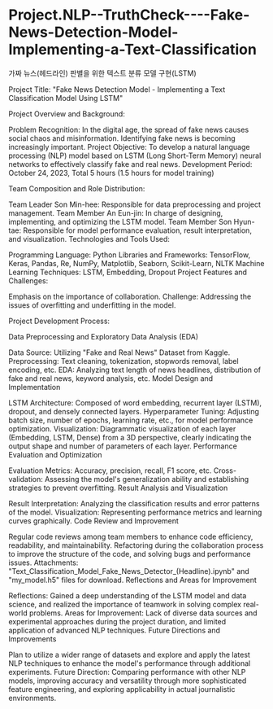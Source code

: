# Project.NLP--TruthCheck----Fake-News-Detection-Model-Implementing-a-Text-Classification
가짜 뉴스(헤드라인) 판별을 위한  텍스트 분류 모델 구현(LSTM)

Project Title: "Fake News Detection Model - Implementing a Text Classification Model Using LSTM"

Project Overview and Background:

Problem Recognition: In the digital age, the spread of fake news causes social chaos and misinformation. Identifying fake news is becoming increasingly important.
Project Objective: To develop a natural language processing (NLP) model based on LSTM (Long Short-Term Memory) neural networks to effectively classify fake and real news.
Development Period: October 24, 2023, Total 5 hours (1.5 hours for model training)

Team Composition and Role Distribution:

Team Leader Son Min-hee: Responsible for data preprocessing and project management.
Team Member An Eun-jin: In charge of designing, implementing, and optimizing the LSTM model.
Team Member Son Hyun-tae: Responsible for model performance evaluation, result interpretation, and visualization.
Technologies and Tools Used:

Programming Language: Python
Libraries and Frameworks: TensorFlow, Keras, Pandas, Re, NumPy, Matplotlib, Seaborn, Scikit-Learn, NLTK
Machine Learning Techniques: LSTM, Embedding, Dropout
Project Features and Challenges:

Emphasis on the importance of collaboration.
Challenge: Addressing the issues of overfitting and underfitting in the model.

Project Development Process:

Data Preprocessing and Exploratory Data Analysis (EDA)

Data Source: Utilizing "Fake and Real News" Dataset from Kaggle.
Preprocessing: Text cleaning, tokenization, stopwords removal, label encoding, etc.
EDA: Analyzing text length of news headlines, distribution of fake and real news, keyword analysis, etc.
Model Design and Implementation

LSTM Architecture: Composed of word embedding, recurrent layer (LSTM), dropout, and densely connected layers.
Hyperparameter Tuning: Adjusting batch size, number of epochs, learning rate, etc., for model performance optimization.
Visualization: Diagrammatic visualization of each layer (Embedding, LSTM, Dense) from a 3D perspective, clearly indicating the output shape and number of parameters of each layer.
Performance Evaluation and Optimization

Evaluation Metrics: Accuracy, precision, recall, F1 score, etc.
Cross-validation: Assessing the model's generalization ability and establishing strategies to prevent overfitting.
Result Analysis and Visualization

Result Interpretation: Analyzing the classification results and error patterns of the model.
Visualization: Representing performance metrics and learning curves graphically.
Code Review and Improvement

Regular code reviews among team members to enhance code efficiency, readability, and maintainability.
Refactoring during the collaboration process to improve the structure of the code, and solving bugs and performance issues.
Attachments: "Text_Classification_Model_Fake_News_Detector_(Headline).ipynb" and "my_model.h5" files for download.
Reflections and Areas for Improvement

Reflections: Gained a deep understanding of the LSTM model and data science, and realized the importance of teamwork in solving complex real-world problems.
Areas for Improvement: Lack of diverse data sources and experimental approaches during the project duration, and limited application of advanced NLP techniques.
Future Directions and Improvements

Plan to utilize a wider range of datasets and explore and apply the latest NLP techniques to enhance the model's performance through additional experiments.
Future Direction: Comparing performance with other NLP models, improving accuracy and versatility through more sophisticated feature engineering, and exploring applicability in actual journalistic environments.
